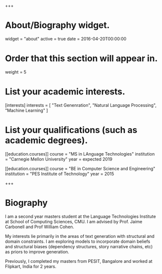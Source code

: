 +++
# About/Biography widget.
widget = "about"
active = true
date = 2016-04-20T00:00:00

# Order that this section will appear in.
weight = 5

# List your academic interests.
[interests]
  interests = [
    "Text Genenration",
    "Natural Language Processing",
    "Machine Learning"
  ]

# List your qualifications (such as academic degrees).
[[education.courses]]
  course = "MS in LAnguage Technologies"
  institution = "Carnegie Mellon University"
  year = expected 2019

[[education.courses]]
  course = "BE in Computer Science and Engineering"
  institution = "PES Institute of Technology"
  year = 2015

 
+++

# Biography

I am a second year masters student at the Language Technologies Institute at School of Computing Sciences, CMU. I am advised by Prof. Jaime Carbonell and Prof William Cohen.

My interests lie primarily in the areas of text generation with structural and domain constraints. I am exploring models to incorporate domain beliefs and structural biases (dependency structures, story narrative chains, etc) as priors to improve generation.

Previously, I completed my masters from PESIT, Bangalore and worked at Flipkart, India for 2 years.
